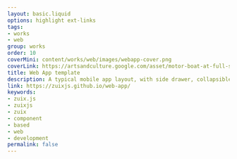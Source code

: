 ```yaml
---
layout: basic.liquid
options: highlight ext-links
tags:
- works
- web
group: works
order: 10
coverMini: content/works/web/images/webapp-cover.png
coverLink: https://artsandculture.google.com/asset/motor-boat-at-full-speed/GgH_mLiomwtBDA
title: Web App template
description: A typical mobile app layout, with side drawer, collapsible header, Material Design UI.
link: https://zuixjs.github.io/web-app/
keywords:
- zuix.js
- zuixjs
- zuix
- component
- based
- web
- development
permalink: false
---
```

